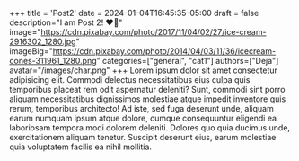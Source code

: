 +++
title = 'Post2'
date = 2024-01-04T16:45:35-05:00
draft = false
description="I am Post 2! ❤️‍🔥"
image="https://cdn.pixabay.com/photo/2017/11/04/02/27/ice-cream-2916302_1280.jpg"
imageBig="https://cdn.pixabay.com/photo/2014/04/03/11/36/icecream-cones-311961_1280.png"
categories=["general", "cat1"]
authors=["Deja"]
avatar="/images/char.png"
+++
Lorem ipsum dolor sit amet consectetur adipisicing elit. Commodi delectus necessitatibus eius culpa quis temporibus placeat rem odit aspernatur deleniti? Sunt, commodi sint porro aliquam necessitatibus dignissimos molestiae atque impedit inventore quis rerum, temporibus architecto! Ad iste, sed fuga deserunt unde, aliquam earum numquam ipsum atque dolore, cumque consequuntur eligendi ea laboriosam tempora modi dolorem deleniti. Dolores quo quia ducimus unde, exercitationem aliquam tenetur. Suscipit deserunt eius, earum molestiae quia voluptatem facilis ea nihil mollitia.


